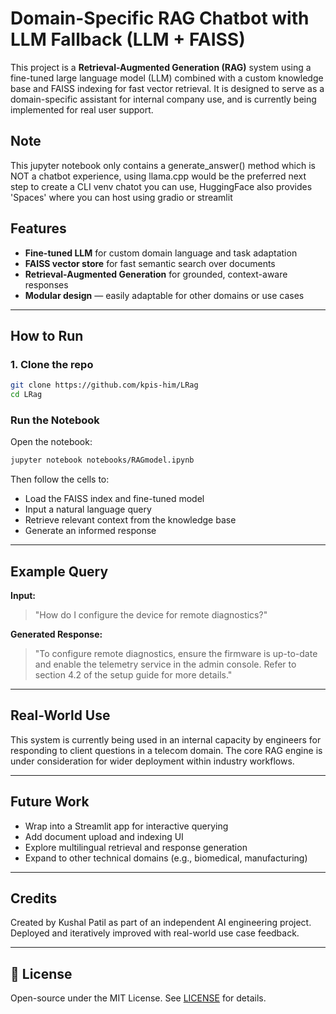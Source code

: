 
# Domain-Specific RAG Chatbot with LLM Fallback (LLM + FAISS)

This project is a **Retrieval-Augmented Generation (RAG)** system using a fine-tuned large language model (LLM) combined with a custom knowledge base and FAISS indexing for fast vector retrieval. It is designed to serve as a domain-specific assistant for internal company use, and is currently being implemented for real user support.

## Note
This jupyter notebook only contains a generate_answer() method which is NOT a chatbot experience, using llama.cpp would be the preferred next step to create a CLI venv chatot you can use, HuggingFace also provides 'Spaces' where you can host using gradio or streamlit

## Features

- **Fine-tuned LLM** for custom domain language and task adaptation  
- **FAISS vector store** for fast semantic search over documents  
- **Retrieval-Augmented Generation** for grounded, context-aware responses  
- **Modular design** — easily adaptable for other domains or use cases

---

## How to Run

### 1. Clone the repo

```bash
git clone https://github.com/kpis-him/LRag
cd LRag
````

### Run the Notebook

Open the notebook:

```bash
jupyter notebook notebooks/RAGmodel.ipynb
```

Then follow the cells to:

* Load the FAISS index and fine-tuned model
* Input a natural language query
* Retrieve relevant context from the knowledge base
* Generate an informed response

---

## Example Query

**Input:**

> "How do I configure the device for remote diagnostics?"

**Generated Response:**

> "To configure remote diagnostics, ensure the firmware is up-to-date and enable the telemetry service in the admin console. Refer to section 4.2 of the setup guide for more details."

---

## Real-World Use

This system is currently being used in an internal capacity by engineers for responding to client questions in a telecom domain. The core RAG engine is under consideration for wider deployment within industry workflows.

---

## Future Work

* Wrap into a Streamlit app for interactive querying
* Add document upload and indexing UI
* Explore multilingual retrieval and response generation
* Expand to other technical domains (e.g., biomedical, manufacturing)

---

## Credits

Created by Kushal Patil as part of an independent AI engineering project.
Deployed and iteratively improved with real-world use case feedback.

---

## 📜 License

Open-source under the MIT License. See [LICENSE](LICENSE) for details.

